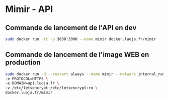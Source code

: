 # Mimir - API

## Commande de lancement de l'API en dev

```bash
sudo docker run -it -p 3000:3000 --name mimir docker.luoja.fr/mimir
```

## Commande de lancement de l'image WEB en production

```bash
sudo docker run -d --restart always --name mimir --network internal_network \
-e PROTOCOL=HTTPS \
-e DOMAIN=api.luoja.fr \
-v /etc/letsencrypt:/etc/letsencrypt:ro \
docker.luoja.fr/mimir    
```